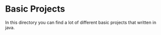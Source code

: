 # Basic Projects
In this directory you can find a lot of different basic projects that written in java.